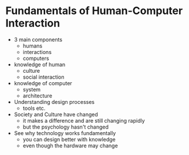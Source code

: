 # Fundamentals of Human-Computer Interaction

- 3 main components
  - humans 
  - interactions
  - computers
- knowledge of human 
  - culture
  - social interaction
- knowledge of computer
  - system
  - architecture
- Understanding design processes
  - tools etc.
- Society and Culture have changed
  - it makes a difference and are still changing rapidly
  - but the psychology hasn't changed
- See why technology works fundamentally
  - you can design better with knowledge
  - even though the hardware may change